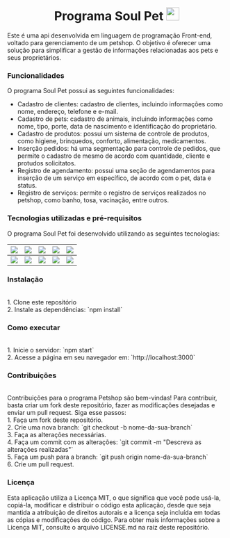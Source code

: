 <h1 align="center">Programa Soul Pet <img src="https://media.giphy.com/media/WUlplcMpOCEmTGBtBW/giphy.gif" width="30"> <br /></h1>

Este é uma api desenvolvida em linguagem de programação Front-end, voltado para gerenciamento de um petshop. O objetivo é oferecer uma solução para simplificar a gestão de informações relacionadas aos pets e seus proprietários.

<h3>Funcionalidades</h3>
O programa Soul Pet possui as seguintes funcionalidades:

- Cadastro de clientes: cadastro de clientes, incluindo informações como nome, endereço, telefone e e-mail.
- Cadastro de pets: cadastro de animais, incluindo informações como nome, tipo, porte, data de nascimento e identificação do proprietário.
- Cadastro de produtos: possui um sistema de controle de produtos, como higiene, brinquedos, conforto, alimentação, medicamentos.
- Inserção pedidos: há uma segmentação para controle de pedidos, que permite o cadastro de mesmo de acordo com quantidade, cliente e protudos solicitatos.
- Registro de agendamento: possui uma seção de agendamentos para inserção de um serviço em específico, de acordo com o pet, data e status.
- Registro de serviços: permite o registro de serviços realizados no petshop, como banho, tosa, vacinação, entre outros.

<h3>Tecnologias utilizadas e pré-requisitos</h3>
O programa Soul Pet foi desenvolvido utilizando as seguintes tecnologias:

|![](https://img.shields.io/badge/-JavaScript-black?logo=javascript&style=plastic)|![](https://img.shields.io/badge/-NodeJs-black?logo=nodedotjs&style=plastic)|![](https://img.shields.io/badge/-React-black?logo=react&style=plastic)|![](https://img.shields.io/badge/-Express-black?logo=express&style=plastic)|![](https://img.shields.io/badge/-Html-black?logo=html5&style=plastic)|
|---|---|---|---|---|
|![](https://img.shields.io/badge/-MySQL-black?logo=mysql&style=plastic)|![](https://img.shields.io/badge/-Postman-black?logo=postman&style=plastic)|![](https://img.shields.io/badge/-Git-black?logo=git&style=plastic)|![](https://img.shields.io/badge/-Bootstrap-black?logo=bootstrap&style=plastic)|![](https://img.shields.io/badge/-Css-black?logo=css3&style=plastic)

<h3>Instalação</h3> <br />
1. Clone este repositório <br />
2. Instale as dependências: `npm install`

<h3>Como executar</h3> <br />
1. Inicie o servidor: `npm start` <br />
2. Acesse a página em seu navegador em: `http://localhost:3000`


<h3>Contribuições</h3> <br />
Contribuições para o programa Petshop são bem-vindas! Para contribuir, basta criar um fork deste repositório, fazer as modificações desejadas e enviar um pull request.
Siga esse passos: <br />
1. Faça um fork deste repositório. <br />
2. Crie uma nova branch: `git checkout -b nome-da-sua-branch` <br />
3. Faça as alterações necessárias. <br />
4. Faça um commit com as alterações: `git commit -m "Descreva as alterações realizadas"` <br />
5. Faça um push para a branch: `git push origin nome-da-sua-branch` <br />
6. Crie um pull request. <br />


<h3>Licença</h3>
Esta aplicação utiliza a Licença MIT, o que significa que você pode usá-la, copiá-la, modificar e distribuir o código esta aplicação, desde que seja mantida a atribuição de direitos autorais e a licença seja incluída em todas as cópias e modificações do código. Para obter mais informações sobre a Licença MIT, consulte o arquivo LICENSE.md na raiz deste repositório.

